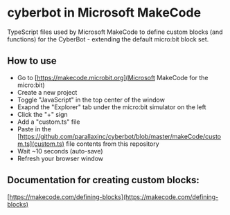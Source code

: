 # cyberbot in Microsoft MakeCode
TypeScript files used by Microsoft MakeCode to define custom blocks (and functions) for the CyberBot - extending the default micro:bit block set.

## How to use
- Go to [https://makecode.microbit.org](Microsoft MakeCode for the micro:bit)
- Create a new project
- Toggle "JavaScript" in the top center of the window
- Exapnd the "Explorer" tab under the micro:bit simulator on the left
- Click the "+" sign
- Add a "custom.ts" file
- Paste in the [https://github.com/parallaxinc/cyberbot/blob/master/makeCode/custom.ts](custom.ts) file contents from this repository
- Wait ~10 seconds (auto-save)
- Refresh your browser window

## Documentation for creating custom blocks:
[https://makecode.com/defining-blocks](https://makecode.com/defining-blocks)

